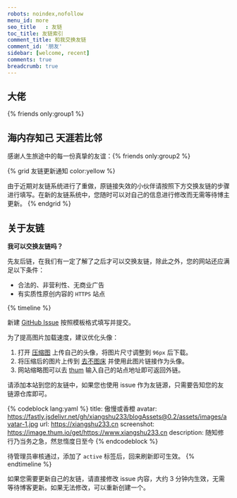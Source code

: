 ```yaml
---
robots: noindex,nofollow
menu_id: more
seo_title	: 友链
toc_title: 友链索引
comment_title: 和我交换友链
comment_id: '朋友'
sidebar: [welcome, recent]
comments: true
breadcrumb: true
---
```


## 大佬
{% friends only:group1 %}


## 海内存知己 天涯若比邻
感谢人生旅途中的每一份真挚的友谊：{% friends only:group2 %}




{% grid 友链更新通知 color:yellow %}

由于近期对友链系统进行了重做，原链接失效的小伙伴请按照下方交换友链的步骤进行填写。在新的友链系统中，您随时可以对自己的信息进行修改而无需等待博主更新。
{% endgrid %}

## 关于友链

**我可以交换友链吗？**

先友后链，在我们有一定了解了之后才可以交换友链，除此之外，您的网站还应满足以下条件：

- 合法的、非营利性、无商业广告
- 有实质性原创内容的 `HTTPS` 站点



{% timeline %}

<!-- node 第一步：新建 Issue -->

新建 [GitHub Issue](https://github.com/xiangshu233/friends/issues/) 按照模板格式填写并提交。

为了提高图片加载速度，建议优化头像：
1. 打开 [压缩图](https://www.yasuotu.com/) 上传自己的头像，将图片尺寸调整到 `96px` 后下载。
2. 将压缩后的图片上传到 [去不图床](https://7bu.top/) 并使用此图片链接作为头像。
3. 网站缩略图可以去 [thum](https://www.thum.io/) 输入自己的站点地址即可返回外链。

<!-- node 第二步：添加友链并等待管理员审核 -->

请添加本站到您的友链中，如果您也使用 issue 作为友链源，只需要告知您的友链源仓库即可。


{% codeblock lang:yaml %}
title: 傲慢或香橙
avatar: https://fastly.jsdelivr.net/gh/xiangshu233/blogAssets@0.2/assets/images/avatar-1.jpg
url: https://xiangshu233.cn
screenshot: https://image.thum.io/get/https://www.xiangshu233.cn
description: 随知修行乃当务之急，然怠惰度日至今
{% endcodeblock %}


待管理员审核通过，添加了 `active` 标签后，回来刷新即可生效。
{% endtimeline %}

如果您需要更新自己的友链，请直接修改 issue 内容，大约 3 分钟内生效，无需等待博客更新。如果无法修改，可以重新创建一个。
